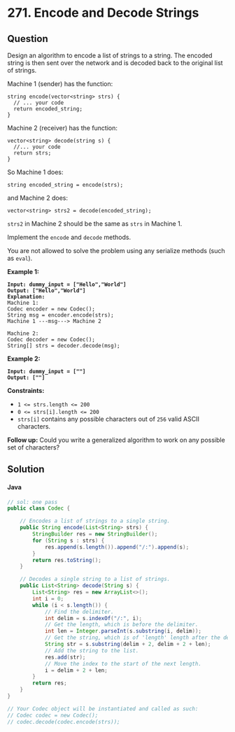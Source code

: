 # 271. Encode and Decode Strings

## Question

Design an algorithm to encode a list of strings to a string. The encoded string is then sent over the network and is decoded back to the original list of strings.

Machine 1 (sender) has the function:

```
string encode(vector<string> strs) {
  // ... your code
  return encoded_string;
}
```

Machine 2 (receiver) has the function:

```
vector<string> decode(string s) {
  //... your code
  return strs;
}
```

So Machine 1 does:

```
string encoded_string = encode(strs);
```

and Machine 2 does:

```
vector<string> strs2 = decode(encoded_string);
```

`strs2` in Machine 2 should be the same as `strs` in Machine 1.

Implement the `encode` and `decode` methods.

You are not allowed to solve the problem using any serialize methods (such as `eval`).

**Example 1:**

<pre><code><strong>Input: dummy_input = ["Hello","World"]
</strong><strong>Output: ["Hello","World"]
</strong><strong>Explanation:
</strong>Machine 1:
Codec encoder = new Codec();
String msg = encoder.encode(strs);
Machine 1 ---msg---> Machine 2

Machine 2:
Codec decoder = new Codec();
String[] strs = decoder.decode(msg);
</code></pre>

**Example 2:**

<pre><code><strong>Input: dummy_input = [""]
</strong><strong>Output: [""]
</strong></code></pre>

**Constraints:**

* `1 <= strs.length <= 200`
* `0 <= strs[i].length <= 200`
* `strs[i]` contains any possible characters out of `256` valid ASCII characters.

**Follow up:** Could you write a generalized algorithm to work on any possible set of characters?

## Solution

#### Java

```java
// sol: one pass
public class Codec {

    // Encodes a list of strings to a single string.
    public String encode(List<String> strs) {
        StringBuilder res = new StringBuilder();
        for (String s : strs) {
            res.append(s.length()).append("/:").append(s);
        }
        return res.toString();
    }

    // Decodes a single string to a list of strings.
    public List<String> decode(String s) {
        List<String> res = new ArrayList<>();
        int i = 0;
        while (i < s.length()) {
            // Find the delimiter.
            int delim = s.indexOf("/:", i);
            // Get the length, which is before the delimiter.
            int len = Integer.parseInt(s.substring(i, delim));
            // Get the string, which is of 'length' length after the delimiter.
            String str = s.substring(delim + 2, delim + 2 + len);
            // Add the string to the list.
            res.add(str);
            // Move the index to the start of the next length.
            i = delim + 2 + len;
        }
        return res;
    }
}

// Your Codec object will be instantiated and called as such:
// Codec codec = new Codec();
// codec.decode(codec.encode(strs));
```
